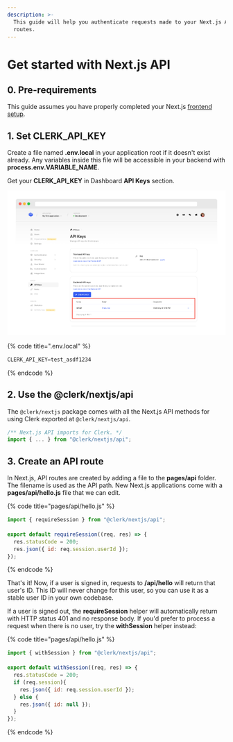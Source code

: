 ```yaml
---
description: >-
  This guide will help you authenticate requests made to your Next.js API
  routes.
---
```


# Get started with Next.js API

## 0. Pre-requirements

This guide assumes you have properly completed your Next.js [frontend setup](nextjs.md).

## 1. Set CLERK\_API\_KEY

Create a file named **.env.local** in your application root if it doesn't exist already. Any variables inside this file will be accessible in your backend with **process.env.VARIABLE\_NAME**.

Get your **CLERK\_API\_KEY** in Dashboard **API Keys** section.

![](../.gitbook/assets/screely-1639472270537.png)

{% code title=".env.local" %}
```jsx
CLERK_API_KEY=test_asdf1234
```
{% endcode %}

## 2. Use the @clerk/nextjs/api

The `@clerk/nextjs` package comes with all the Next.js API methods for using Clerk exported at `@clerk/nextjs/api`.

```typescript
/** Next.js API imports for Clerk. */
import { ... } from "@clerk/nextjs/api";
```

## 3. Create an API route

In Next.js, API routes are created by adding a file to the **pages/api** folder.  The filename is used as the API path. New Next.js applications come with a **pages/api/hello.js** file that we can edit.

{% code title="pages/api/hello.js" %}
```jsx
import { requireSession } from "@clerk/nextjs/api";

export default requireSession((req, res) => {
  res.statusCode = 200;
  res.json({ id: req.session.userId });
});
```
{% endcode %}

That's it! Now, if a user is signed in, requests to **/api/hello** will return that user's ID.  This ID will never change for this user, so you can use it as a stable user ID in your own codebase.

If a user is signed out, the **requireSession** helper will automatically return with HTTP status 401 and no response body. If you'd prefer to process a request when there is no user, try the **withSession** helper instead:

{% code title="pages/api/hello.js" %}
```jsx
import { withSession } from "@clerk/nextjs/api";

export default withSession((req, res) => {
  res.statusCode = 200;
  if (req.session){
    res.json({ id: req.session.userId });
  } else {
    res.json({ id: null });
  } 
});
```
{% endcode %}
